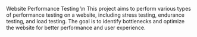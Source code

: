 Website Performance Testing \n
This project aims to perform various types of performance testing on a website, including stress testing, endurance testing, and load testing. The goal is to identify bottlenecks and optimize the website for better performance and user experience.
